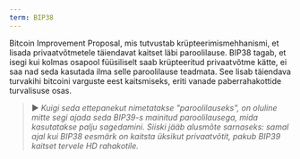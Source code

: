 ```yaml
---
term: BIP38
---
```


Bitcoin Improvement Proposal, mis tutvustab krüpteerimismehhanismi, et lisada privaatvõtmetele täiendavat kaitset läbi paroolilause. BIP38 tagab, et isegi kui kolmas osapool füüsiliselt saab krüpteeritud privaatvõtme kätte, ei saa nad seda kasutada ilma selle paroolilause teadmata. See lisab täiendava turvakihi bitcoini varguste eest kaitsmiseks, eriti vanade paberrahakottide turvalisuse osas.

> ► *Kuigi seda ettepanekut nimetatakse "paroolilauseks", on oluline mitte segi ajada seda BIP39-s mainitud paroolilausega, mida kasutatakse palju sagedamini. Siiski jääb alusmõte sarnaseks: samal ajal kui BIP38 eesmärk on kaitsta üksikut privaatvõtit, pakub BIP39 kaitset tervele HD rahakotile.*
